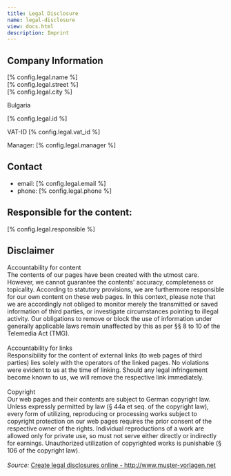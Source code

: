 ```yaml
---
title: Legal Disclosure
name: legal-disclosure
view: docs.html
description: Imprint
---
```


## Company Information

<!--qgoda-no-xgettext-->

[% config.legal.name %]<br>
[% config.legal.street %]<br>
[% config.legal.city %]<br>

<!--/qgoda-no-xgettext-->

Bulgaria<br>

<!--qgoda-no-xgettext-->

[% config.legal.id %]<br>

<!--/qgoda-no-xgettext-->

VAT-ID [% config.legal.vat_id %]<br>

Manager: [% config.legal.manager %]

## Contact

- email: [% config.legal.email %]
- phone: [% config.legal.phone %]

## Responsible for the content:

<!--qgoda-no-xgettext-->

[% config.legal.responsible %]

<!--/qgoda-no-xgettext-->

<h2>Disclaimer</h2>Accountability for content<br/>The contents of our pages have been created with the utmost care. However, we cannot guarantee the contents' accuracy, completeness or topicality. According to statutory provisions, we are furthermore responsible for our own content on these web pages. In this context, please note that we are accordingly not obliged to monitor merely the transmitted or saved information of third parties, or investigate circumstances pointing to illegal activity. Our obligations to remove or block the use of information under generally applicable laws remain unaffected by this as per &sect;&sect; 8 to 10 of the Telemedia Act (TMG).<br/><br/>Accountability for links<br/>Responsibility for the content of external links (to web pages of third parties) lies solely with the operators of the linked pages. No violations were evident to us at the time of linking. Should any legal infringement become known to us, we will remove the respective link immediately.<br/><br/>Copyright<br/> Our web pages and their contents are subject to German copyright law. Unless expressly permitted by law (&sect; 44a et seq. of the copyright law), every form of utilizing, reproducing or processing works subject to copyright protection on our web pages requires the prior consent of the respective owner of the rights. Individual reproductions of a work are allowed only for private use, so must not serve either directly or indirectly for earnings. Unauthorized utilization of copyrighted works is punishable (&sect; 106 of the copyright law).<br/><br/><i>Source: </i><a href="http://www.muster-vorlagen.net" target="_blank">Create legal disclosures online - http://www.muster-vorlagen.net</a><br/><br/>
